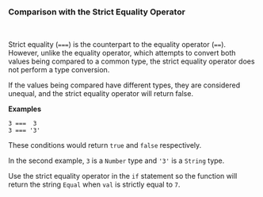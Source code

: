 ### **Comparison with the Strict Equality Operator**

<br>

Strict equality (`===`) is the counterpart to the equality operator (`==`). However, unlike the equality operator, which attempts to convert both values being compared to a common type, the strict equality operator does not perform a type conversion.

If the values being compared have different types, they are considered unequal, and the strict equality operator will return false.

**Examples**

```
3 ===  3
3 === '3'
```

These conditions would return `true` and `false` respectively.

In the second example, `3` is a `Number` type and `'3'` is a `String` type.

Use the strict equality operator in the `if` statement so the function will return the string `Equal` when `val` is strictly equal to `7`.

